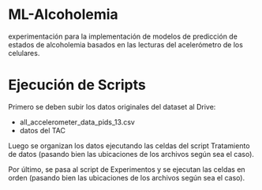 # ML-Alcoholemia
experimentación para la implementación de modelos de predicción de estados de alcoholemia basados en las lecturas del acelerómetro de los celulares.

# Ejecución de Scripts
Primero se deben subir los datos originales del dataset al Drive:
- all_accelerometer_data_pids_13.csv
- datos del TAC

Luego se organizan los datos ejecutando las celdas del script Tratamiento de datos (pasando bien las ubicaciones de los archivos según sea el caso).

Por último, se pasa al script de Experimentos y se ejecutan las celdas en orden (pasando bien las ubicaciones de los archivos según sea el caso).
